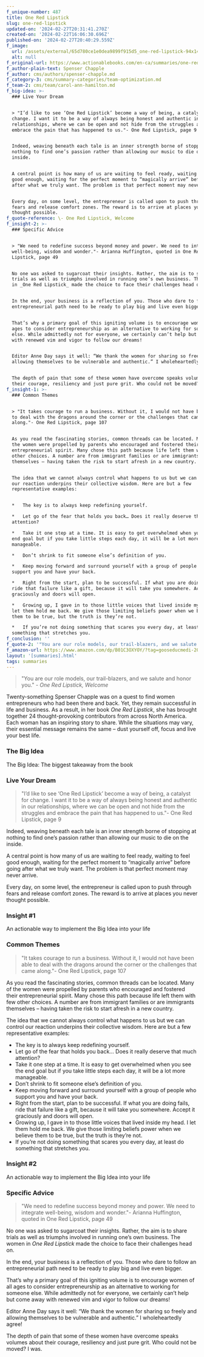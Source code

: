 ```yaml
---
f_unique-number: 487
title: One Red Lipstick
slug: one-red-lipstick
updated-on: '2024-02-27T20:31:41.270Z'
created-on: '2024-02-22T16:06:30.696Z'
published-on: '2024-02-27T20:40:29.559Z'
f_image:
  url: /assets/external/65d780ce1e0dea9899f915d5_one-red-lipstick-94x144.jpeg
  alt: null
f_original-url: https://www.actionablebooks.com/en-ca/summaries/one-red-lipstick/
f_author-plain-text: Spenser Chapple
f_author: cms/authors/spenser-chapple.md
f_category-3: cms/summary-categories/team-optimization.md
f_team-2: cms/team/carol-ann-hamilton.md
f_big-idea: >-
  ### Live Your Dream


  > "I’d like to see ‘One Red Lipstick’ become a way of being, a catalyst for
  change. I want it to be a way of always being honest and authentic in our
  relationships, where we can be open and not hide from the struggles and
  embrace the pain that has happened to us."- One Red Lipstick, page 9


  Indeed, weaving beneath each tale is an inner strength borne of stopping at
  nothing to find one’s passion rather than allowing our music to die on the
  inside.


  A central point is how many of us are waiting to feel ready, waiting to feel
  good enough, waiting for the perfect moment to “magically arrive” before going
  after what we truly want. The problem is that perfect moment may never arrive.


  Every day, on some level, the entrepreneur is called upon to push through
  fears and release comfort zones. The reward is to arrive at places you never
  thought possible.
f_quote-reference: \- One Red Lipstick, Welcome
f_insight-2: >-
  ### Specific Advice


  > "We need to redefine success beyond money and power. We need to integrate
  well-being, wisdom and wonder."- Arianna Huffington, quoted in One Red
  Lipstick, page 49


  No one was asked to sugarcoat their insights. Rather, the aim is to share
  trials as well as triumphs involved in running one’s own business. The women
  in _One Red Lipstick_ made the choice to face their challenges head on.


  In the end, your business is a reflection of you. Those who dare to follow an
  entrepreneurial path need to be ready to play big and live even bigger.


  That’s why a primary goal of this igniting volume is to encourage women of all
  ages to consider entrepreneurship as an alternative to working for someone
  else. While admittedly not for everyone, we certainly can’t help but come away
  with renewed vim and vigor to follow our dreams!


  Editor Anne Day says it well: “We thank the women for sharing so freely and
  allowing themselves to be vulnerable and authentic.” I wholeheartedly agree!


  The depth of pain that some of these women have overcome speaks volumes about
  their courage, resiliency and just pure grit. Who could not be moved? I was.
f_insight-1: >-
  ### Common Themes


  > "It takes courage to run a business. Without it, I would not have been able
  to deal with the dragons around the corner or the challenges that came
  along."- One Red Lipstick, page 107


  As you read the fascinating stories, common threads can be located. Many of
  the women were propelled by parents who encouraged and fostered their
  entrepreneurial spirit. Many chose this path because life left them with few
  other choices. A number are from immigrant families or are immigrants
  themselves – having taken the risk to start afresh in a new country.


  The idea that we cannot always control what happens to us but we can control
  our reaction underpins their collective wisdom. Here are but a few
  representative examples:


  *   The key is to always keep redefining yourself.

  *   Let go of the fear that holds you back… Does it really deserve that much
  attention?

  *   Take it one step at a time. It is easy to get overwhelmed when you see the
  end goal but if you take little steps each day, it will be a lot more
  manageable.

  *   Don’t shrink to fit someone else’s definition of you.

  *   Keep moving forward and surround yourself with a group of people who
  support you and have your back.

  *   Right from the start, plan to be successful. If what you are doing fails,
  ride that failure like a gift, because it will take you somewhere. Accept it
  graciously and doors will open.

  *   Growing up, I gave in to those little voices that lived inside my head. I
  let them hold me back. We give those limiting beliefs power when we believe
  them to be true, but the truth is they’re not.

  *   If you’re not doing something that scares you every day, at least do
  something that stretches you.
f_conclusion: ''
f_quote-2: '"You are our role models, our trail-blazers, and we salute and honor you."'
f_amazon-url: https://www.amazon.com/dp/B01C3OXYOY/?tag=gooseducmedi-20
layout: '[summaries].html'
tags: summaries
---
```


> "You are our role models, our trail-blazers, and we salute and honor you." _\- One Red Lipstick, Welcome_

Twenty-something Spenser Chapple was on a quest to find women entrepreneurs who had been there and back. Yet, they remain successful in life and business. As a result, in her book _One Red Lipstick_, she has brought together 24 thought-provoking contributors from across North America. Each woman has an inspiring story to share. While the situations may vary, their essential message remains the same – dust yourself off, focus and live your best life.

### The Big Idea

The Big Idea: The biggest takeaway from the book

### Live Your Dream

> "I’d like to see ‘One Red Lipstick’ become a way of being, a catalyst for change. I want it to be a way of always being honest and authentic in our relationships, where we can be open and not hide from the struggles and embrace the pain that has happened to us."- One Red Lipstick, page 9

Indeed, weaving beneath each tale is an inner strength borne of stopping at nothing to find one’s passion rather than allowing our music to die on the inside.

A central point is how many of us are waiting to feel ready, waiting to feel good enough, waiting for the perfect moment to “magically arrive” before going after what we truly want. The problem is that perfect moment may never arrive.

Every day, on some level, the entrepreneur is called upon to push through fears and release comfort zones. The reward is to arrive at places you never thought possible.

### Insight #1

An actionable way to implement the Big Idea into your life

### Common Themes

> "It takes courage to run a business. Without it, I would not have been able to deal with the dragons around the corner or the challenges that came along."- One Red Lipstick, page 107

As you read the fascinating stories, common threads can be located. Many of the women were propelled by parents who encouraged and fostered their entrepreneurial spirit. Many chose this path because life left them with few other choices. A number are from immigrant families or are immigrants themselves – having taken the risk to start afresh in a new country.

The idea that we cannot always control what happens to us but we can control our reaction underpins their collective wisdom. Here are but a few representative examples:

*   The key is to always keep redefining yourself.
*   Let go of the fear that holds you back… Does it really deserve that much attention?
*   Take it one step at a time. It is easy to get overwhelmed when you see the end goal but if you take little steps each day, it will be a lot more manageable.
*   Don’t shrink to fit someone else’s definition of you.
*   Keep moving forward and surround yourself with a group of people who support you and have your back.
*   Right from the start, plan to be successful. If what you are doing fails, ride that failure like a gift, because it will take you somewhere. Accept it graciously and doors will open.
*   Growing up, I gave in to those little voices that lived inside my head. I let them hold me back. We give those limiting beliefs power when we believe them to be true, but the truth is they’re not.
*   If you’re not doing something that scares you every day, at least do something that stretches you.

### Insight #2

An actionable way to implement the Big Idea into your life

### Specific Advice

> "We need to redefine success beyond money and power. We need to integrate well-being, wisdom and wonder."- Arianna Huffington, quoted in One Red Lipstick, page 49

No one was asked to sugarcoat their insights. Rather, the aim is to share trials as well as triumphs involved in running one’s own business. The women in _One Red Lipstick_ made the choice to face their challenges head on.

In the end, your business is a reflection of you. Those who dare to follow an entrepreneurial path need to be ready to play big and live even bigger.

That’s why a primary goal of this igniting volume is to encourage women of all ages to consider entrepreneurship as an alternative to working for someone else. While admittedly not for everyone, we certainly can’t help but come away with renewed vim and vigor to follow our dreams!

Editor Anne Day says it well: “We thank the women for sharing so freely and allowing themselves to be vulnerable and authentic.” I wholeheartedly agree!

The depth of pain that some of these women have overcome speaks volumes about their courage, resiliency and just pure grit. Who could not be moved? I was.
